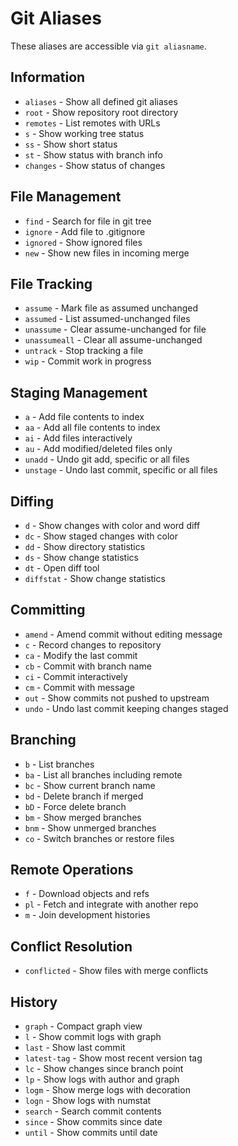 # Git Aliases

These aliases are accessible via `git aliasname`.

## Information
- `aliases` - Show all defined git aliases
- `root` - Show repository root directory
- `remotes` - List remotes with URLs
- `s` - Show working tree status
- `ss` - Show short status
- `st` - Show status with branch info
- `changes` - Show status of changes

## File Management
- `find` - Search for file in git tree
- `ignore` - Add file to .gitignore
- `ignored` - Show ignored files
- `new` - Show new files in incoming merge

## File Tracking
- `assume` - Mark file as assumed unchanged
- `assumed` - List assumed-unchanged files
- `unassume` - Clear assume-unchanged for file
- `unassumeall` - Clear all assume-unchanged
- `untrack` - Stop tracking a file
- `wip` - Commit work in progress

## Staging Management
- `a` - Add file contents to index
- `aa` - Add all file contents to index
- `ai` - Add files interactively
- `au` - Add modified/deleted files only
- `unadd` - Undo git add, specific or all files
- `unstage` - Undo last commit, specific or all files

## Diffing
- `d` - Show changes with color and word diff
- `dc` - Show staged changes with color
- `dd` - Show directory statistics
- `ds` - Show change statistics
- `dt` - Open diff tool
- `diffstat` - Show change statistics

## Committing
- `amend` - Amend commit without editing message
- `c` - Record changes to repository
- `ca` - Modify the last commit
- `cb` - Commit with branch name
- `ci` - Commit interactively
- `cm` - Commit with message
- `out` - Show commits not pushed to upstream
- `undo` - Undo last commit keeping changes staged

## Branching
- `b` - List branches
- `ba` - List all branches including remote
- `bc` - Show current branch name
- `bd` - Delete branch if merged
- `bD` - Force delete branch
- `bm` - Show merged branches
- `bnm` - Show unmerged branches
- `co` - Switch branches or restore files

## Remote Operations
- `f` - Download objects and refs
- `pl` - Fetch and integrate with another repo
- `m` - Join development histories

## Conflict Resolution
- `conflicted` - Show files with merge conflicts

## History
- `graph` - Compact graph view
- `l` - Show commit logs with graph
- `last` - Show last commit
- `latest-tag` - Show most recent version tag
- `lc` - Show changes since branch point
- `lp` - Show logs with author and graph
- `logm` - Show merge logs with decoration
- `logn` - Show logs with numstat
- `search` - Search commit contents
- `since` - Show commits since date
- `until` - Show commits until date
